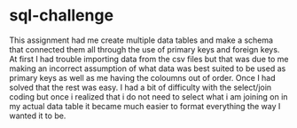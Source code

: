 # sql-challenge
This assignment had me create multiple data tables and make a schema that connected them all through the use of primary keys 
and foreign keys. At first I had trouble importing data from the csv files but that was due to me making an incorrect assumption of what data
was best suited to be used as primary keys as well as me having the coloumns out of order. Once I had solved that the rest was easy.
I had a bit of difficulty with the select/join coding but once i realized that i do not need to select what i am joining on in my actual data 
table it became much easier to format everything the way I wanted it to be. 
